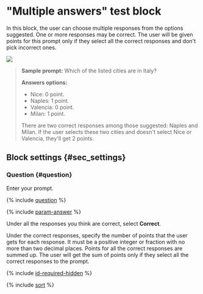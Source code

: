 # "Multiple answers" test block

In this block, the user can choose multiple responses from the options suggested. One or more responses may be correct. The user will be given points for this prompt only if they select all the correct responses and don't pick incorrect ones.

![](../../_assets/forms/tutorial-test-multiple.gif)

> **Sample prompt:** Which of the listed cities are in Italy?
>
> **Answers options:**
>
> - Nice: 0 point.
> - Naples: 1 point.
> - Valencia: 0 point.
> - Milan: 1 point.
>
> There are two correct responses among those suggested: Naples and Milan. If the user selects these two cities and doesn't select Nice or Valencia, they'll get 2 points.

## Block settings {#sec_settings}

### Question {#question}

Enter your prompt.

{% include [question](../../_includes/forms/question.md) %}

{% include [param-answer](../../_includes/forms/param-answer.md) %}

Under all the responses you think are correct, select **Correct**.

Under the correct responses, specify the number of points that the user gets for each response. It must be a positive integer or fraction with no more than two decimal places.
Points for all the correct responses are summed up. The user will get the sum of points only if they select all the correct responses to the prompt.

{% include [id-required-hidden](../../_includes/forms/id-required-hidden.md) %}

{% include [sort](../../_includes/forms/sort.md) %}

